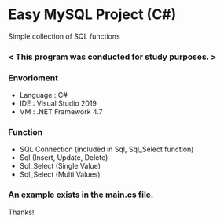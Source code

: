 # Easy MySQL Project (C#)
Simple collection of SQL functions

### < This program was conducted for study purposes. >


### Envorioment
- Language : C#
- IDE : Visual Studio 2019
- VM : .NET Framework 4.7


### Function
- SQL Connection (included in Sql, Sql_Select function)
- Sql (Insert, Update, Delete)
- Sql_Select (Single Value)
- Sql_Select (Multi Values)


### An example exists in the main.cs file.


Thanks!
